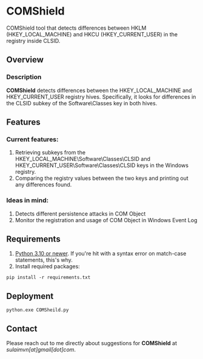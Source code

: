 # COMShield
COMShield tool that detects differences between HKLM (HKEY_LOCAL_MACHINE) and HKCU (HKEY_CURRENT_USER) in the registry inside CLSID.

## Overview 
### Description 
**COMShield** detects differences between the HKEY_LOCAL_MACHINE and HKEY_CURRENT_USER registry hives. Specifically, it looks for differences in the CLSID subkey of the Software\Classes key in both hives.

## Features 
### Current features:
1. Retrieving subkeys from the HKEY_LOCAL_MACHINE\Software\Classes\CLSID and HKEY_CURRENT_USER\Software\Classes\CLSID keys in the Windows registry.
2. Comparing the registry values between the two keys and printing out any differences found.

### Ideas in mind:
1. Detects different persistence attacks in COM Object
2. Monitor the registration and usage of COM Object in Windows Event Log

## Requirements
1. <ins>Python 3.10 or newer</ins>. If you're hit with a syntax error on match-case statements, this's why.
2. Install required packages:
  ```
  pip install -r requirements.txt
  ```


## Deployment
   ```
   python.exe COMSheild.py
   ```
## Contact
Please reach out to me directly about suggestions for **COMShield** at *sulaimvn\[at]gmail\[dot]com*.
